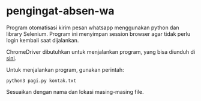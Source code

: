 # pengingat-absen-wa

Program otomatisasi kirim pesan whatsapp menggunakan python dan library Selenium. Program ini menyimpan session browser agar tidak perlu login kembali saat dijalankan.

ChromeDriver dibutuhkan untuk menjalankan program, yang bisa diunduh di [sini](https://chromedriver.chromium.org/).

Untuk menjalankan program, gunakan perintah:

```python3 pagi.py kontak.txt```

Sesuaikan dengan nama dan lokasi masing-masing file.
